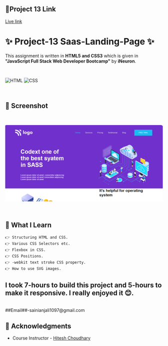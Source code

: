 ## 🔗Project 13 Link
[Live link](https://project-13-live-link.netlify.app/)


# ✨ Project-13 Saas-Landing-Page ✨

This assignment is written in **HTML5 and CSS3** which is given in **"JavaScript Full Stack Web Developer Bootcamp"** by **iNeuron**.

<br>

![HTML](https://img.shields.io/badge/html5%20-%23E34F26.svg?&style=for-the-badge&logo=html5&logoColor=white) ![CSS](https://img.shields.io/badge/css3%20-%231572B6.svg?&style=for-the-badge&logo=css3&logoColor=white)

<br>

## 📌 Screenshot

<br>

![Screenshot](./assets/Screenshot.png "Template Screenshot")

<br>

## 📌 What I Learn

    👉 Structuring HTML and CSS.
    👉 Various CSS Selectors etc.
    👉 Flexbox in CSS.
    👉 CSS Positions.
    👉 -webkit text stroke CSS property.
    👉 How to use SVG images.

## I took 7-hours to build this project and 5-hours to make it responsive. I really enjoyed it 😊.
<br>
##Email##-sainianjali1097@gmail.com

## 📌 Acknowledgments

- Course Instructor - [Hitesh Choudhary](https://github.com/hiteshchoudhary)
